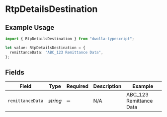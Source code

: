 # RtpDetailsDestination

## Example Usage

```typescript
import { RtpDetailsDestination } from "dwolla-typescript";

let value: RtpDetailsDestination = {
  remittanceData: "ABC_123 Remittance Data",
};
```

## Fields

| Field                   | Type                    | Required                | Description             | Example                 |
| ----------------------- | ----------------------- | ----------------------- | ----------------------- | ----------------------- |
| `remittanceData`        | *string*                | :heavy_minus_sign:      | N/A                     | ABC_123 Remittance Data |